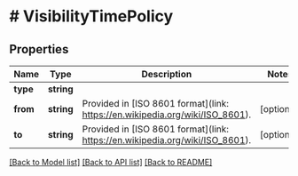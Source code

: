 # # VisibilityTimePolicy

## Properties

Name | Type | Description | Notes
------------ | ------------- | ------------- | -------------
**type** | **string** |  | 
**from** | **string** | Provided in [ISO 8601 format](link: https://en.wikipedia.org/wiki/ISO_8601). | [optional] 
**to** | **string** | Provided in [ISO 8601 format](link: https://en.wikipedia.org/wiki/ISO_8601). | [optional] 

[[Back to Model list]](../../README.md#documentation-for-models) [[Back to API list]](../../README.md#documentation-for-api-endpoints) [[Back to README]](../../README.md)


